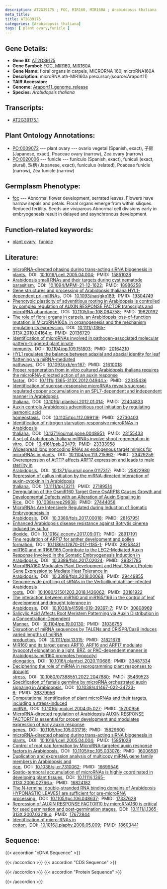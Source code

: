 ```yaml
---
description: AT2G39175 ; FOC, MIR160, MIR160A ; Arabidopsis thaliana
meta_title:
title: AT2G39175
categories: [Arabidopsis thaliana]
tags: [ plant ovary,funicle ]
---
```


## Gene Details:
- **Gene ID:** [AT2G39175](https://www.arabidopsis.org/locus?name=AT2G39175)
- **Gene Symbol:** <u>FOC, MIR160, MIR160A</u>
- **Gene Name:** floral organs in carpels, MICRORNA 160, microRNA160A
- **Description:**   microRNA ath-MIR160a precursor;(source:Araport11)
- **TAIR Accession:** 
- **Genome:** [Araport11_genome_release](https://www.arabidopsis.org/download/list?dir=Genes%2FAraport11_genome_release)
- **Species:** *Arabidopsis thaliana*

## Transcripts:
   -  [AT2G39175.1](https://www.arabidopsis.org/gene?name=AT2G39175.1)
## Plant Ontology Annotations:
   - [PO:0009072](https://browser.planteome.org/amigo/term/PO:0009072)&nbsp;---&nbsp;plant ovary&nbsp;---&nbsp;ovario vegetal (Spanish, exact), 子房 (Japanese, exact), Poaceae ovary (narrow), Zea ovary (narrow)
   - [PO:0020006](https://browser.planteome.org/amigo/term/PO:0020006)&nbsp;---&nbsp;funicle&nbsp;---&nbsp;funículo (Spanish, exact), funiculi (exact, plural), 珠柄 (Japanese, exact), funiculus (related), Poaceae funicle (narrow), Zea funicle (narrow)
## Germplasm Phenotype:
   - [foc]()&nbsp;---&nbsp;Abnormal flower development, serrated leaves.  Flowers have narrow sepals and petals. Floral organs emerge from within siliques. Reduced fertility. Seeds are viviparous.Abnormal cell divisions early in embryogenesis result in delayed and asynchronous development. 
## Function-related keywords:
   - [plant ovary](/tags/plant-ovary/),&nbsp;&nbsp;[funicle](/tags/funicle/)
## Literature:
   - [microRNA-directed phasing during trans-acting siRNA biogenesis in plants.](https://www.doi.org/10.1016/j.cell.2005.04.004)&nbsp;&nbsp;DOI:&nbsp;&nbsp;[10.1016/j.cell.2005.04.004](https://www.doi.org/10.1016/j.cell.2005.04.004);&nbsp;&nbsp;PMID:&nbsp;&nbsp;[15851028](https://pubmed.ncbi.nlm.nih.gov/15851028/)
   - [Arabidopsis small RNAs and their targets during cyst nematode parasitism.](https://www.doi.org/10.1094/MPMI-21-12-1622)&nbsp;&nbsp;DOI:&nbsp;&nbsp;[10.1094/MPMI-21-12-1622](https://www.doi.org/10.1094/MPMI-21-12-1622);&nbsp;&nbsp;PMID:&nbsp;&nbsp;[18986258](https://pubmed.ncbi.nlm.nih.gov/18986258/)
   - [Gene structures and processing of Arabidopsis thaliana HYL1-dependent pri-miRNAs.](https://www.doi.org/10.1093/nar/gkp189)&nbsp;&nbsp;DOI:&nbsp;&nbsp;[10.1093/nar/gkp189](https://www.doi.org/10.1093/nar/gkp189);&nbsp;&nbsp;PMID:&nbsp;&nbsp;[19304749](https://pubmed.ncbi.nlm.nih.gov/19304749/)
   - [Phenotypic plasticity of adventitious rooting in Arabidopsis is controlled by  complex regulation of AUXIN RESPONSE FACTOR transcripts and microRNA abundance.](https://www.doi.org/10.1105/tpc.108.064758)&nbsp;&nbsp;DOI:&nbsp;&nbsp;[10.1105/tpc.108.064758](https://www.doi.org/10.1105/tpc.108.064758);&nbsp;&nbsp;PMID:&nbsp;&nbsp;[19820192](https://pubmed.ncbi.nlm.nih.gov/19820192/)
   - [The role of floral organs in carpels, an Arabidopsis loss-of-function mutation in  MicroRNA160a, in organogenesis and the mechanism regulating its expression.](https://www.doi.org/10.1111/j.1365-313X.2010.04164.x)&nbsp;&nbsp;DOI:&nbsp;&nbsp;[10.1111/j.1365-313X.2010.04164.x](https://www.doi.org/10.1111/j.1365-313X.2010.04164.x);&nbsp;&nbsp;PMID:&nbsp;&nbsp;[20136729](https://pubmed.ncbi.nlm.nih.gov/20136729/)
   - [Identification of microRNAs involved in pathogen-associated molecular  pattern-triggered plant innate immunity.](https://www.doi.org/10.1104/pp.109.151803)&nbsp;&nbsp;DOI:&nbsp;&nbsp;[10.1104/pp.109.151803](https://www.doi.org/10.1104/pp.109.151803);&nbsp;&nbsp;PMID:&nbsp;&nbsp;[20164210](https://pubmed.ncbi.nlm.nih.gov/20164210/)
   - [HYL1 regulates the balance between adaxial and abaxial identity for leaf  flattening via miRNA-mediated pathways.](https://www.doi.org/10.1093/jxb/err167)&nbsp;&nbsp;DOI:&nbsp;&nbsp;[10.1093/jxb/err167](https://www.doi.org/10.1093/jxb/err167);&nbsp;&nbsp;PMID:&nbsp;&nbsp;[21610018](https://pubmed.ncbi.nlm.nih.gov/21610018/)
   - [Proper regeneration from in vitro cultured Arabidopsis thaliana requires the  microRNA-directed action of an auxin response factor.](https://www.doi.org/10.1111/j.1365-313X.2012.04944.x)&nbsp;&nbsp;DOI:&nbsp;&nbsp;[10.1111/j.1365-313X.2012.04944.x](https://www.doi.org/10.1111/j.1365-313X.2012.04944.x);&nbsp;&nbsp;PMID:&nbsp;&nbsp;[22335436](https://pubmed.ncbi.nlm.nih.gov/22335436/)
   - [Identification of sucrose-responsive microRNAs reveals sucrose-regulated copper  accumulations in an SPL7-dependent and independent manner in Arabidopsis  thaliana.](https://www.doi.org/10.1016/j.plantsci.2012.01.014)&nbsp;&nbsp;DOI:&nbsp;&nbsp;[10.1016/j.plantsci.2012.01.014](https://www.doi.org/10.1016/j.plantsci.2012.01.014);&nbsp;&nbsp;PMID:&nbsp;&nbsp;[22404833](https://pubmed.ncbi.nlm.nih.gov/22404833/)
   - [Auxin controls Arabidopsis adventitious root initiation by regulating jasmonic  acid homeostasis.](https://www.doi.org/10.1105/tpc.112.099119)&nbsp;&nbsp;DOI:&nbsp;&nbsp;[10.1105/tpc.112.099119](https://www.doi.org/10.1105/tpc.112.099119);&nbsp;&nbsp;PMID:&nbsp;&nbsp;[22730403](https://pubmed.ncbi.nlm.nih.gov/22730403/)
   - [Identification of nitrogen starvation-responsive microRNAs in Arabidopsis  thaliana.](https://www.doi.org/10.1371/journal.pone.0048951)&nbsp;&nbsp;DOI:&nbsp;&nbsp;[10.1371/journal.pone.0048951](https://www.doi.org/10.1371/journal.pone.0048951);&nbsp;&nbsp;PMID:&nbsp;&nbsp;[23155433](https://pubmed.ncbi.nlm.nih.gov/23155433/)
   - [A set of Arabidopsis thaliana miRNAs involve shoot regeneration in vitro.](https://www.doi.org/10.4161/psb.23479)&nbsp;&nbsp;DOI:&nbsp;&nbsp;[10.4161/psb.23479](https://www.doi.org/10.4161/psb.23479);&nbsp;&nbsp;PMID:&nbsp;&nbsp;[23333958](https://pubmed.ncbi.nlm.nih.gov/23333958/)
   - [Widespread long noncoding RNAs as endogenous target mimics for microRNAs in  plants.](https://www.doi.org/10.1104/pp.113.215962)&nbsp;&nbsp;DOI:&nbsp;&nbsp;[10.1104/pp.113.215962](https://www.doi.org/10.1104/pp.113.215962);&nbsp;&nbsp;PMID:&nbsp;&nbsp;[23429259](https://pubmed.ncbi.nlm.nih.gov/23429259/)
   - [Overexpression of AtTTP affects ARF17 expression and leads to male sterility in  Arabidopsis.](https://www.doi.org/10.1371/journal.pone.0117317)&nbsp;&nbsp;DOI:&nbsp;&nbsp;[10.1371/journal.pone.0117317](https://www.doi.org/10.1371/journal.pone.0117317);&nbsp;&nbsp;PMID:&nbsp;&nbsp;[25822980](https://pubmed.ncbi.nlm.nih.gov/25822980/)
   - [Repression of callus initiation by the miRNA-directed interaction of  auxin-cytokinin in Arabidopsis thaliana.](https://www.doi.org/10.1111/tpj.13211)&nbsp;&nbsp;DOI:&nbsp;&nbsp;[10.1111/tpj.13211](https://www.doi.org/10.1111/tpj.13211);&nbsp;&nbsp;PMID:&nbsp;&nbsp;[27189514](https://pubmed.ncbi.nlm.nih.gov/27189514/)
   - [Deregulation of the OsmiR160 Target Gene OsARF18 Causes Growth and Developmental  Defects with an Alteration of Auxin Signaling in Rice.](https://www.doi.org/10.1038/srep29938)&nbsp;&nbsp;DOI:&nbsp;&nbsp;[10.1038/srep29938](https://www.doi.org/10.1038/srep29938);&nbsp;&nbsp;PMID:&nbsp;&nbsp;[27444058](https://pubmed.ncbi.nlm.nih.gov/27444058/)
   - [MicroRNAs Are Intensively Regulated during Induction of Somatic Embryogenesis in  Arabidopsis.](https://www.doi.org/10.3389/fpls.2017.00018)&nbsp;&nbsp;DOI:&nbsp;&nbsp;[10.3389/fpls.2017.00018](https://www.doi.org/10.3389/fpls.2017.00018);&nbsp;&nbsp;PMID:&nbsp;&nbsp;[28167951](https://pubmed.ncbi.nlm.nih.gov/28167951/)
   - [Enhanced Arabidopsis disease resistance against Botrytis cinerea induced by  sulfur dioxide.](https://www.doi.org/10.1016/j.ecoenv.2017.09.011)&nbsp;&nbsp;DOI:&nbsp;&nbsp;[10.1016/j.ecoenv.2017.09.011](https://www.doi.org/10.1016/j.ecoenv.2017.09.011);&nbsp;&nbsp;PMID:&nbsp;&nbsp;[28917191](https://pubmed.ncbi.nlm.nih.gov/28917191/)
   - [Fine regulation of ARF17 for anther development and pollen formation.](https://www.doi.org/10.1186/s12870-017-1185-1)&nbsp;&nbsp;DOI:&nbsp;&nbsp;[10.1186/s12870-017-1185-1](https://www.doi.org/10.1186/s12870-017-1185-1);&nbsp;&nbsp;PMID:&nbsp;&nbsp;[29258431](https://pubmed.ncbi.nlm.nih.gov/29258431/)
   - [miR160 and miR166/165 Contribute to the LEC2-Mediated Auxin Response Involved in  the Somatic Embryogenesis Induction in Arabidopsis.](https://www.doi.org/10.3389/fpls.2017.02024)&nbsp;&nbsp;DOI:&nbsp;&nbsp;[10.3389/fpls.2017.02024](https://www.doi.org/10.3389/fpls.2017.02024);&nbsp;&nbsp;PMID:&nbsp;&nbsp;[29321785](https://pubmed.ncbi.nlm.nih.gov/29321785/)
   - [MicroRNA160 Modulates Plant Development and Heat Shock Protein Gene Expression to  Mediate Heat Tolerance in Arabidopsis.](https://www.doi.org/10.3389/fpls.2018.00068)&nbsp;&nbsp;DOI:&nbsp;&nbsp;[10.3389/fpls.2018.00068](https://www.doi.org/10.3389/fpls.2018.00068);&nbsp;&nbsp;PMID:&nbsp;&nbsp;[29449855](https://pubmed.ncbi.nlm.nih.gov/29449855/)
   - [Genome-wide profiling of sRNAs in the Verticillium dahliae-infected Arabidopsis  roots.](https://www.doi.org/10.1080/21501203.2018.1426062)&nbsp;&nbsp;DOI:&nbsp;&nbsp;[10.1080/21501203.2018.1426062](https://www.doi.org/10.1080/21501203.2018.1426062);&nbsp;&nbsp;PMID:&nbsp;&nbsp;[30181922](https://pubmed.ncbi.nlm.nih.gov/30181922/)
   - [The interaction between miR160 and miR165/166 in the control of leaf development  and drought tolerance in Arabidopsis.](https://www.doi.org/10.1038/s41598-019-39397-7)&nbsp;&nbsp;DOI:&nbsp;&nbsp;[10.1038/s41598-019-39397-7](https://www.doi.org/10.1038/s41598-019-39397-7);&nbsp;&nbsp;PMID:&nbsp;&nbsp;[30808969](https://pubmed.ncbi.nlm.nih.gov/30808969/)
   - [Salicylic Acid Affects Root Meristem Patterning via Auxin Distribution in a  Concentration-Dependent Manner.](https://www.doi.org/10.1104/pp.19.00130)&nbsp;&nbsp;DOI:&nbsp;&nbsp;[10.1104/pp.19.00130](https://www.doi.org/10.1104/pp.19.00130);&nbsp;&nbsp;PMID:&nbsp;&nbsp;[31036755](https://pubmed.ncbi.nlm.nih.gov/31036755/)
   - [Disruption of miRNA sequences by TALENs and CRISPR/Cas9 induces varied lengths of  miRNA production.](https://www.doi.org/10.1111/pbi.13315)&nbsp;&nbsp;DOI:&nbsp;&nbsp;[10.1111/pbi.13315](https://www.doi.org/10.1111/pbi.13315);&nbsp;&nbsp;PMID:&nbsp;&nbsp;[31821678](https://pubmed.ncbi.nlm.nih.gov/31821678/)
   - [MiR160 and its target genes ARF10, ARF16 and ARF17 modulate hypocotyl elongation  in a light, BRZ, or PAC-dependent manner in Arabidopsis: miR160 promotes  hypocotyl elongation.](https://www.doi.org/10.1016/j.plantsci.2020.110686)&nbsp;&nbsp;DOI:&nbsp;&nbsp;[10.1016/j.plantsci.2020.110686](https://www.doi.org/10.1016/j.plantsci.2020.110686);&nbsp;&nbsp;PMID:&nbsp;&nbsp;[33487334](https://pubmed.ncbi.nlm.nih.gov/33487334/)
   - [Deciphering the role of miRNA in reprogramming plant responses to drought stress.](https://www.doi.org/10.1080/07388551.2022.2047880)&nbsp;&nbsp;DOI:&nbsp;&nbsp;[10.1080/07388551.2022.2047880](https://www.doi.org/10.1080/07388551.2022.2047880);&nbsp;&nbsp;PMID:&nbsp;&nbsp;[35469523](https://pubmed.ncbi.nlm.nih.gov/35469523/)
   - [Specification of female germline by microRNA orchestrated auxin signaling in  Arabidopsis.](https://www.doi.org/10.1038/s41467-022-34723-6)&nbsp;&nbsp;DOI:&nbsp;&nbsp;[10.1038/s41467-022-34723-6](https://www.doi.org/10.1038/s41467-022-34723-6);&nbsp;&nbsp;PMID:&nbsp;&nbsp;[36379956](https://pubmed.ncbi.nlm.nih.gov/36379956/)
   - [Computational identification of plant microRNAs and their targets, including a  stress-induced miRNA.](https://www.doi.org/10.1016/j.molcel.2004.05.027)&nbsp;&nbsp;DOI:&nbsp;&nbsp;[10.1016/j.molcel.2004.05.027](https://www.doi.org/10.1016/j.molcel.2004.05.027);&nbsp;&nbsp;PMID:&nbsp;&nbsp;[15200956](https://pubmed.ncbi.nlm.nih.gov/15200956/)
   - [MicroRNA-directed regulation of Arabidopsis AUXIN RESPONSE FACTOR17 is essential  for proper development and modulates expression of early auxin response genes.](https://www.doi.org/10.1105/tpc.105.031716)&nbsp;&nbsp;DOI:&nbsp;&nbsp;[10.1105/tpc.105.031716](https://www.doi.org/10.1105/tpc.105.031716);&nbsp;&nbsp;PMID:&nbsp;&nbsp;[15829600](https://pubmed.ncbi.nlm.nih.gov/15829600/)
   - [microRNA-directed phasing during trans-acting siRNA biogenesis in plants.](https://www.doi.org/10.1016/j.cell.2005.04.004)&nbsp;&nbsp;DOI:&nbsp;&nbsp;[10.1016/j.cell.2005.04.004](https://www.doi.org/10.1016/j.cell.2005.04.004);&nbsp;&nbsp;PMID:&nbsp;&nbsp;[15851028](https://pubmed.ncbi.nlm.nih.gov/15851028/)
   - [Control of root cap formation by MicroRNA-targeted auxin response factors in  Arabidopsis.](https://www.doi.org/10.1105/tpc.105.033076)&nbsp;&nbsp;DOI:&nbsp;&nbsp;[10.1105/tpc.105.033076](https://www.doi.org/10.1105/tpc.105.033076);&nbsp;&nbsp;PMID:&nbsp;&nbsp;[16006581](https://pubmed.ncbi.nlm.nih.gov/16006581/)
   - [Duplication and expression analysis of multicopy miRNA gene family members in  Arabidopsis and rice.](https://www.doi.org/10.1038/sj.cr.7310062)&nbsp;&nbsp;DOI:&nbsp;&nbsp;[10.1038/sj.cr.7310062](https://www.doi.org/10.1038/sj.cr.7310062);&nbsp;&nbsp;PMID:&nbsp;&nbsp;[16699546](https://pubmed.ncbi.nlm.nih.gov/16699546/)
   - [Spatio-temporal accumulation of microRNAs is highly coordinated in developing  plant tissues.](https://www.doi.org/10.1111/j.1365-313X.2006.02766.x)&nbsp;&nbsp;DOI:&nbsp;&nbsp;[10.1111/j.1365-313X.2006.02766.x](https://www.doi.org/10.1111/j.1365-313X.2006.02766.x);&nbsp;&nbsp;PMID:&nbsp;&nbsp;[16824182](https://pubmed.ncbi.nlm.nih.gov/16824182/)
   - [The N-terminal double-stranded RNA binding domains of Arabidopsis HYPONASTIC  LEAVES1 are sufficient for pre-microRNA processing.](https://www.doi.org/10.1105/tpc.106.048637)&nbsp;&nbsp;DOI:&nbsp;&nbsp;[10.1105/tpc.106.048637](https://www.doi.org/10.1105/tpc.106.048637);&nbsp;&nbsp;PMID:&nbsp;&nbsp;[17337628](https://pubmed.ncbi.nlm.nih.gov/17337628/)
   - [Repression of AUXIN RESPONSE FACTOR10 by microRNA160 is critical for seed  germination and post-germination stages.](https://www.doi.org/10.1111/j.1365-313X.2007.03218.x)&nbsp;&nbsp;DOI:&nbsp;&nbsp;[10.1111/j.1365-313X.2007.03218.x](https://www.doi.org/10.1111/j.1365-313X.2007.03218.x);&nbsp;&nbsp;PMID:&nbsp;&nbsp;[17672844](https://pubmed.ncbi.nlm.nih.gov/17672844/)
   - [Identification of micro-RNAs in cotton.](https://www.doi.org/10.1016/j.plaphy.2008.05.009)&nbsp;&nbsp;DOI:&nbsp;&nbsp;[10.1016/j.plaphy.2008.05.009](https://www.doi.org/10.1016/j.plaphy.2008.05.009);&nbsp;&nbsp;PMID:&nbsp;&nbsp;[18603441](https://pubmed.ncbi.nlm.nih.gov/18603441/)
## Sequence:
{{< accordion "cDNA Sequence" >}}

{{< /accordion >}}
{{< accordion "CDS Sequence" >}}

{{< /accordion >}}
{{< accordion "Protein Sequence" >}}

{{< /accordion >}}
